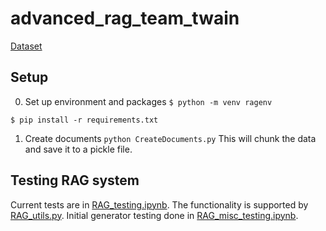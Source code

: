 # advanced_rag_team_twain

[Dataset](https://huggingface.co/datasets/neural-bridge/rag-dataset-12000)

## Setup
0. Set up environment and packages
`$ python -m venv ragenv`

`$ pip install -r requirements.txt`


1. Create documents
`python CreateDocuments.py`
This will chunk the data and save it to a pickle file.

## Testing RAG system
Current tests are in [RAG_testing.ipynb](RAG_testing.ipynb). The functionality is supported by [RAG_utils.py](RAG_utils.py). Initial generator testing done in [RAG_misc_testing.ipynb](RAG_utils.py).
